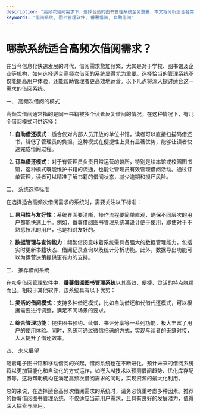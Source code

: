 ```yaml
---
description: "高频次借阅需求下，选择合适的图书管理系统至关重要，本文将分析适合各类用户的借阅系统。"
keywords: "借阅系统, 图书管理软件, 番薯借阅, 自助借阅"
---
```

# 哪款系统适合高频次借阅需求？

在当今信息化快速发展的时代，借阅需求愈加频繁，尤其是对于学校、图书馆及企业等机构，如何选择适合高频次借阅的系统显得尤为重要。选择恰当的管理系统不仅能提高用户体验，还能帮助管理者更高效地运营。以下几点将深入探讨适合这一需求的借阅系统。

一、 高频次借阅的模式

高频次借阅通常指的是同一书籍被多个读者反复借阅的情况。在这种情况下，有几个借阅模式可供选择：

1. **自助借还模式**：适合仅对内部人员开放的单位书馆，读者可以直接扫描码借还书，降低了管理员的负担。这种模式在便捷性上具有显著优势，能够让读者快速完成借阅过程。

2. **订单借还模式**：对于有管理员负责日常运营的馆所，特别是绘本馆或校园图书馆，这种模式既能维护书籍的流通，也能让管理员有效管理借阅活动。通过订单管理，读者可以精准了解书籍的借阅状态，减少逾期和损坏风险。

二、 系统选择标准

在选择适合高频次借阅需求的系统时，需要关注以下标准：

1. **易用性与友好性**：系统界面要清晰，操作流程要简单直观，确保不同层次的用户都能快速上手。例如，番薯借阅图书管理系统其设计便于使用，即使对于不熟悉技术的用户，也是相对友好的。

2. **数据管理与查询能力**：频繁借阅意味着系统需具备强大的数据管理能力，包括实时更新书籍状态、借阅记录查询以及统计分析功能。此外，数据导出功能可以为运营决策提供更有力的支持。

三、 推荐借阅系统

在众多借阅管理软件中，**番薯借阅图书管理系统**以其高效、便捷、灵活的特点脱颖而出。相较于其他软件，该系统具有以下优势：

1. **灵活的借阅模式**：支持多种借还模式，比如自助借还和代借代还模式，可以根据需要进行调整，满足不同场景的要求。

2. **综合管理功能**：提供图书预约、续借、书评分享等一系列功能，极大丰富了用户的使用体验。同时，系统可通过微信扫码的方式，实现与读者的无缝对接，大大提升了借还效率。

四、 未来展望

随着电子图书馆和移动借阅的兴起，借阅系统也在不断进化。预计未来的借阅系统将以更加智能化和自动化的方式运作，如嵌入AI技术以预测借阅趋势、优化库存配置等。这将帮助机构在满足高频次借阅需求的同时，实现资源的最大化利用。

总的来说，在选择适合高频次借阅需求的系统时，请务必慎重考虑多种因素。推荐的番薯借阅图书管理系统，不仅适应当前用户需求，且具有良好的发展潜力，值得深入探索与应用。
